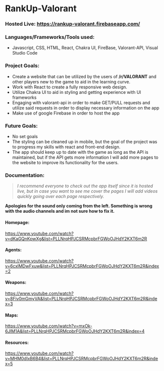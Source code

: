 # RankUp-Valorant
### Hosted Live: https://rankup-valorant.firebaseapp.com/

### Languages/Frameworks/Tools used:

- Javascript, CSS, HTML, React, Chakra UI, FireBase, Valorant-API, Visual Studio Code 

### Project Goals:

- Create a website that can be utilized by the users of **/r/VALORANT** and other players new to the game to aid in the learning curve.
- Work with React to create a fully responsive web design.
- Utilize Chakra UI to aid in styling and getting experience with UI frameworks
- Engaging with valorant-api in order to make GET/PULL requests and utilize said requests in order to display necessary information on the app
- Make use of google Firebase in order to host the app

### Future Goals:

- No set goals
- The styling can be cleaned up in mobile, but the goal of the project was to progress my skills with react and front-end design.
- The app should keep up to date with the game as long as the API is maintained, but if the API gets more information I will add more pages to the website to improve its functionality for the users.

### Documentation:

> *I recommend everyone to check out the app itself since it is hosted live, but in case you want to see me cover the pages I will add videos quickly going over each page respectively.*

**Apologies for the sound only coming from the left. Something is wrong with the audio channels and im not sure how to fix it.**

#### Homepage:
https://www.youtube.com/watch?v=dKaGQnKpwXg&list=PLLNrqHPJCSRMcpbrFGWoOJHdY2KXT6m2R

#### Agents:
https://www.youtube.com/watch?v=6cxlMDwFxuw&list=PLLNrqHPJCSRMcpbrFGWoOJHdY2KXT6m2R&index=2

#### Weapons:
https://www.youtube.com/watch?v=8Fiv0mGmyVA&list=PLLNrqHPJCSRMcpbrFGWoOJHdY2KXT6m2R&index=3

#### Maps:
https://www.youtube.com/watch?v=mxOk-6JlM1A&list=PLLNrqHPJCSRMcpbrFGWoOJHdY2KXT6m2R&index=4

#### Resources:
https://www.youtube.com/watch?v=MHM0dIxB6B4&list=PLLNrqHPJCSRMcpbrFGWoOJHdY2KXT6m2R&index=5
